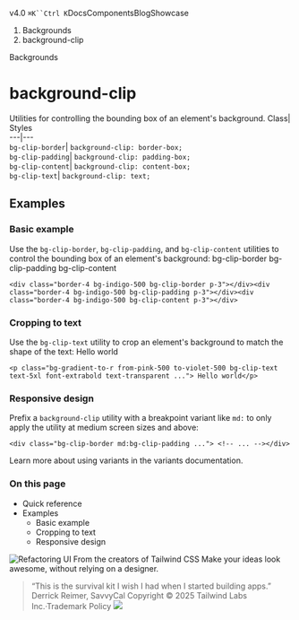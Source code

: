 v4.0
`⌘K``Ctrl K`DocsComponentsBlogShowcase
  1. Backgrounds
  2. background-clip


Backgrounds
# background-clip
Utilities for controlling the bounding box of an element's background.
Class| Styles  
---|---  
`bg-clip-border`| `background-clip: border-box;`  
`bg-clip-padding`| `background-clip: padding-box;`  
`bg-clip-content`| `background-clip: content-box;`  
`bg-clip-text`| `background-clip: text;`  
## Examples
### Basic example
Use the `bg-clip-border`, `bg-clip-padding`, and `bg-clip-content` utilities to control the bounding box of an element's background:
bg-clip-border
bg-clip-padding
bg-clip-content
```
<div class="border-4 bg-indigo-500 bg-clip-border p-3"></div><div class="border-4 bg-indigo-500 bg-clip-padding p-3"></div><div class="border-4 bg-indigo-500 bg-clip-content p-3"></div>
```

### Cropping to text
Use the `bg-clip-text` utility to crop an element's background to match the shape of the text:
Hello world
```
<p class="bg-gradient-to-r from-pink-500 to-violet-500 bg-clip-text text-5xl font-extrabold text-transparent ..."> Hello world</p>
```

### Responsive design
Prefix a `background-clip` utility with a breakpoint variant like `md:` to only apply the utility at medium screen sizes and above:
```
<div class="bg-clip-border md:bg-clip-padding ..."> <!-- ... --></div>
```

Learn more about using variants in the variants documentation.
### On this page
  * Quick reference
  * Examples
    * Basic example
    * Cropping to text
    * Responsive design


![Refactoring UI](https://tailwindcss.com/_next/image?url=%2F_next%2Fstatic%2Fmedia%2Fbook-promo.27d91093.png&w=256&q=75)
From the creators of Tailwind CSS
Make your ideas look awesome, without relying on a designer.
> “This is the survival kit I wish I had when I started building apps.”
> Derrick Reimer, SavvyCal
Copyright © 2025 Tailwind Labs Inc.·Trademark Policy
![](https://cdn.usefathom.com/?h=https%3A%2F%2Ftailwindcss.com&p=%2Fdocs%2Fbackground-clip&r=&sid=PMFMDJGK&qs=%7B%7D&cid=13077518)
